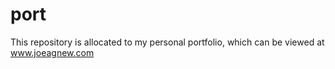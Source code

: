 # port

This repository is allocated to my personal portfolio, which can be viewed at www.joeagnew.com
